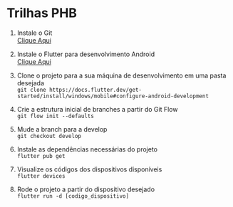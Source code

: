 # Trilhas PHB

1. Instale o Git <br>
[Clique Aqui](https://git-scm.com/downloads/win)

2. Instale o Flutter para desenvolvimento Android <br>
[Clique Aqui](https://docs.flutter.dev/get-started/install/windows/mobile#configure-android-development)

3. Clone o projeto para a sua máquina de desenvolvimento em uma pasta desejada <br>
`git clone https://docs.flutter.dev/get-started/install/windows/mobile#configure-android-development`

4. Crie a estrutura inicial de branches a partir do Git Flow <br>
`git flow init --defaults`

5. Mude a branch para a develop <br>
`git checkout develop`

6. Instale as dependências necessárias do projeto <br>
`flutter pub get`

7. Visualize os códigos dos dispositivos disponíveis <br>
`flutter devices`

8. Rode o projeto a partir do dispositivo desejado <br>
`flutter run -d [codigo_dispositivo]`

